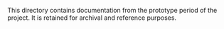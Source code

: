This directory contains documentation from the prototype period of the
project. It is retained for archival and reference purposes.